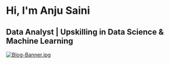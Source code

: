#                                                                                       Hi, I'm Anju Saini

	     
                                                             
## Data Analyst | Upskilling in Data Science & Machine Learning

[![Blog-Banner.jpg](https://i.postimg.cc/5N2qWbk2/Blog-Banner.jpg)](https://postimg.cc/bd42Qch7)

          


  
                                                              
                                                              
                                                                                                               
                                                                            
